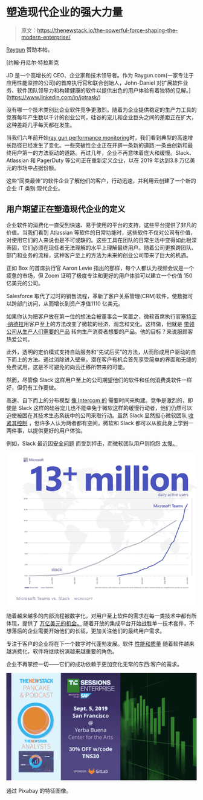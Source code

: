 # 塑造现代企业的强大力量

> 原文：<https://thenewstack.io/the-powerful-force-shaping-the-modern-enterprise/>

[Raygun](https://raygun.com/) 赞助本帖。

 [约翰·丹尼尔·特拉斯克

JD 是一个高增长的 CEO、企业家和技术领导者。作为 Raygun.com(一家专注于应用性能监控的公司)的首席执行官和联合创始人，John-Daniel 对扩展软件业务、软件团队领导力和构建健康的软件以提供出色的用户体验有着独特的见解。](https://www.linkedin.com/in/jotrask/) 

没有哪一个技术类别比企业软件竞争更激烈。随着为企业提供稳定的生产力工具的竞赛每年产生数以千计的创业公司，硅谷的宠儿和企业巨头之间的差距正在扩大，这种差距几乎每天都在发生。

当我们六年前开始[ray gun performance monitoring](https://raygun.com/)时，我们看到典型的高速增长路径已经发生了变化。一些突破性企业正在开辟一条新的道路:一条由创新和最终用户第一的方法驱动的道路。再过几年，企业不再意味着庞大和缓慢。Slack、Atlassian 和 PagerDuty 等公司正在重新定义企业，以在 2019 年达到3.8 万亿美元的市场中占据份额。

这些“同类最佳”的软件企业了解他们的客户，行动迅速，并利用云创建了一个新的企业 IT 类别:现代企业。

## 用户期望正在塑造现代企业的定义

企业软件的消费化一直受到快速、易于使用的平台的支持，这些平台提供了非凡的价值。当我们看到 Atlassian 等软件的日常功能时，这些软件不仅对公司有价值，对使用它们的人来说也是不可或缺的。这些工具在团队的日常生活中变得如此根深蒂固，它们必须在现任者无法理解的水平上理解最终用户。随着公司更换跨团队、部门和业务的流程，这种客户至上的方法为未来的创业公司带来了巨大的机遇。

正如 Box 的首席执行官 Aaron Levie 指出的那样，每个人都认为视频会议是一个疲惫的市场，但 Zoom 证明了极度专注和更好的用户体验可以建立一个价值 150 亿美元的公司。

Salesforce 取代了过时的销售流程，革新了客户关系管理(CRM)软件，使数据可以跨部门访问，从而增长到资产净值1110 亿美元。

如果你认为把客户放在第一位的想法会被董事会一笑置之，微软首席执行官[塞特亚·纳德拉](https://www.linkedin.com/in/satyanadella/)用客户至上的方法改变了微软的经济、观念和文化。这样做，他就是 [带领公司从生产人们需要的产品](https://www.wired.co.uk/article/microsoft-ai-satya-nadella-company-tech-business) 转向生产消费者想要的产品。他的目标？来说服顾客热爱公司。

此外，透明的定价模式支持自助服务和“先试后买”的方法，从而形成用户驱动的自下而上的方法。通过消除进入壁垒，潜在客户有机会首先享受简单的界面和无缝的免费试用，这是不可避免的向云迁移所带来的可能。

然而，尽管像 Slack 这样用户至上的公司期望他们的软件和任何消费类软件一样好，但仍有工作要做。

 高速、自下而上的分布模型 [像 Intercom 的](https://www.intercom.com/blog/podcasts/scale-how-atlassian-built-a-20-billion-dollar-company-with-no-sales-team/) 需要时间来构建。竞争是激烈的，即使是 Slack 这样的硅谷宠儿也不能幸免于微软这样的缓慢行动者，他们仍然可以迫使被困在其技术生态系统中的公司采取行动。虽然 Slack 显然担心微软团队 [收紧其控制](https://www.forbes.com/sites/adrianbridgwater/2019/07/12/microsoft-teams-hits-13-million-users-to-tighten-grip-on-slack/#4cb70d0e5351) ，但许多人认为两者都有空间，微软和 Slack 都可以从彼此身上学到一两件事，以提供更好的用户体验。

例如，Slack 最近因[安全问题](https://www.techrepublic.com/article/slack-vulnerability-allows-attackers-to-intercept-modify-downloads/) 而受到抨击，而微软团队用户则抱怨 [太慢。](https://techcommunity.microsoft.com/t5/Microsoft-Teams/Very-slow-and-lagging-UI-in-TEAMS/m-p/38960)

![](img/c1ed76488a7dbdd7eb17b851445622ea.png)

随着越来越多的内部流程被数字化，对用户至上软件的需求在每一类技术中都有所体现，提供了 [万亿美元的机会。](https://techcrunch.com/2015/06/21/enterprise-softwares-trillion-dollar-opportunity/) 随着开放的集成平台开始战胜单一技术套件，不想落后的企业需要开始他们的长征，更加关注他们的最终用户需求。

专注于客户的企业将在下一个数字时代蓬勃发展。软件 [性能和质量](https://thenewstack.io/raygun-apm-makes-finding-performance-bottlenecks-easier-faster-and-cheaper/) 随着软件越来越消费化，软件将继续扮演越来越重要的角色。

企业不再掌控一切——它们的成功依赖于更加变化无常的东西:客户的需求。

[![](img/e9845baf3e54f4ff7224ebf134a96039.png)](https://tcrn.ch/2Y3wJGI)

通过 Pixabay 的特征图像。

<svg xmlns:xlink="http://www.w3.org/1999/xlink" viewBox="0 0 68 31" version="1.1"><title>Group</title> <desc>Created with Sketch.</desc></svg>